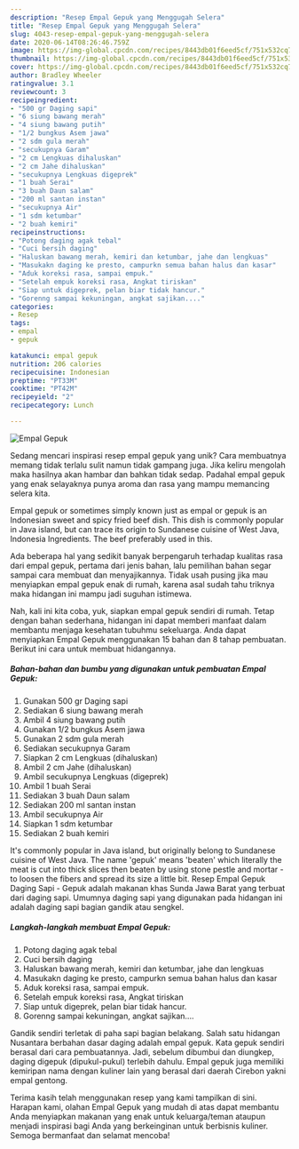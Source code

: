 ```yaml
---
description: "Resep Empal Gepuk yang Menggugah Selera"
title: "Resep Empal Gepuk yang Menggugah Selera"
slug: 4043-resep-empal-gepuk-yang-menggugah-selera
date: 2020-06-14T08:26:46.759Z
image: https://img-global.cpcdn.com/recipes/8443db01f6eed5cf/751x532cq70/empal-gepuk-foto-resep-utama.jpg
thumbnail: https://img-global.cpcdn.com/recipes/8443db01f6eed5cf/751x532cq70/empal-gepuk-foto-resep-utama.jpg
cover: https://img-global.cpcdn.com/recipes/8443db01f6eed5cf/751x532cq70/empal-gepuk-foto-resep-utama.jpg
author: Bradley Wheeler
ratingvalue: 3.1
reviewcount: 3
recipeingredient:
- "500 gr Daging sapi"
- "6 siung bawang merah"
- "4 siung bawang putih"
- "1/2 bungkus Asem jawa"
- "2 sdm gula merah"
- "secukupnya Garam"
- "2 cm Lengkuas dihaluskan"
- "2 cm Jahe dihaluskan"
- "secukupnya Lengkuas digeprek"
- "1 buah Serai"
- "3 buah Daun salam"
- "200 ml santan instan"
- "secukupnya Air"
- "1 sdm ketumbar"
- "2 buah kemiri"
recipeinstructions:
- "Potong daging agak tebal"
- "Cuci bersih daging"
- "Haluskan bawang merah, kemiri dan ketumbar, jahe dan lengkuas"
- "Masukakn daging ke presto, campurkn semua bahan halus dan kasar"
- "Aduk koreksi rasa, sampai empuk."
- "Setelah empuk koreksi rasa, Angkat tiriskan"
- "Siap untuk digeprek, pelan biar tidak hancur."
- "Gorenng sampai kekuningan, angkat sajikan...."
categories:
- Resep
tags:
- empal
- gepuk

katakunci: empal gepuk 
nutrition: 206 calories
recipecuisine: Indonesian
preptime: "PT33M"
cooktime: "PT42M"
recipeyield: "2"
recipecategory: Lunch

---
```



![Empal Gepuk](https://img-global.cpcdn.com/recipes/8443db01f6eed5cf/751x532cq70/empal-gepuk-foto-resep-utama.jpg)

Sedang mencari inspirasi resep empal gepuk yang unik? Cara membuatnya memang tidak terlalu sulit namun tidak gampang juga. Jika keliru mengolah maka hasilnya akan hambar dan bahkan tidak sedap. Padahal empal gepuk yang enak selayaknya punya aroma dan rasa yang mampu memancing selera kita.

Empal gepuk or sometimes simply known just as empal or gepuk is an Indonesian sweet and spicy fried beef dish. This dish is commonly popular in Java island, but can trace its origin to Sundanese cuisine of West Java, Indonesia Ingredients. The beef preferably used in this.

Ada beberapa hal yang sedikit banyak berpengaruh terhadap kualitas rasa dari empal gepuk, pertama dari jenis bahan, lalu pemilihan bahan segar sampai cara membuat dan menyajikannya. Tidak usah pusing jika mau menyiapkan empal gepuk enak di rumah, karena asal sudah tahu triknya maka hidangan ini mampu jadi suguhan istimewa.


Nah, kali ini kita coba, yuk, siapkan empal gepuk sendiri di rumah. Tetap dengan bahan sederhana, hidangan ini dapat memberi manfaat dalam membantu menjaga kesehatan tubuhmu sekeluarga. Anda dapat menyiapkan Empal Gepuk menggunakan 15 bahan dan 8 tahap pembuatan. Berikut ini cara untuk membuat hidangannya.

<!--inarticleads1-->

##### Bahan-bahan dan bumbu yang digunakan untuk pembuatan Empal Gepuk:

1. Gunakan 500 gr Daging sapi
1. Sediakan 6 siung bawang merah
1. Ambil 4 siung bawang putih
1. Gunakan 1/2 bungkus Asem jawa
1. Gunakan 2 sdm gula merah
1. Sediakan secukupnya Garam
1. Siapkan 2 cm Lengkuas (dihaluskan)
1. Ambil 2 cm Jahe (dihaluskan)
1. Ambil secukupnya Lengkuas (digeprek)
1. Ambil 1 buah Serai
1. Sediakan 3 buah Daun salam
1. Sediakan 200 ml santan instan
1. Ambil secukupnya Air
1. Siapkan 1 sdm ketumbar
1. Sediakan 2 buah kemiri


It&#39;s commonly popular in Java island, but originally belong to Sundanese cuisine of West Java. The name &#39;gepuk&#39; means &#39;beaten&#39; which literally the meat is cut into thick slices then beaten by using stone pestle and mortar - to loosen the fibers and spread its size a little bit. Resep Empal Gepuk Daging Sapi - Gepuk adalah makanan khas Sunda Jawa Barat yang terbuat dari daging sapi. Umumnya daging sapi yang digunakan pada hidangan ini adalah daging sapi bagian gandik atau sengkel. 

<!--inarticleads2-->

##### Langkah-langkah membuat Empal Gepuk:

1. Potong daging agak tebal
1. Cuci bersih daging
1. Haluskan bawang merah, kemiri dan ketumbar, jahe dan lengkuas
1. Masukakn daging ke presto, campurkn semua bahan halus dan kasar
1. Aduk koreksi rasa, sampai empuk.
1. Setelah empuk koreksi rasa, Angkat tiriskan
1. Siap untuk digeprek, pelan biar tidak hancur.
1. Gorenng sampai kekuningan, angkat sajikan....


Gandik sendiri terletak di paha sapi bagian belakang. Salah satu hidangan Nusantara berbahan dasar daging adalah empal gepuk. Kata gepuk sendiri berasal dari cara pembuatannya. Jadi, sebelum dibumbui dan diungkep, daging digepuk (dipukul-pukul) terlebih dahulu. Empal gepuk juga memiliki kemiripan nama dengan kuliner lain yang berasal dari daerah Cirebon yakni empal gentong. 

Terima kasih telah menggunakan resep yang kami tampilkan di sini. Harapan kami, olahan Empal Gepuk yang mudah di atas dapat membantu Anda menyiapkan makanan yang enak untuk keluarga/teman ataupun menjadi inspirasi bagi Anda yang berkeinginan untuk berbisnis kuliner. Semoga bermanfaat dan selamat mencoba!
